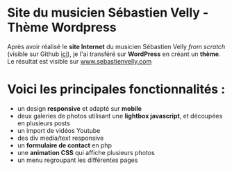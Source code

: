 # Site du musicien Sébastien Velly - Thème Wordpress

Après avoir réalisé le **site Internet** du musicien Sébastien Velly *from scratch* (visible sur Github [ici](https://github.com/Audie80/SebastienVelly)), je l'ai transféré sur **WordPress** en créant un **thème**.
Le résultat est visible sur www.sebastienvelly.com

# Voici les principales fonctionnalités :

 - un design **responsive** et adapté sur **mobile**
 - deux galeries de photos utilisant une **lightbox javascript**, et découpées en plusieurs posts
 - un import de vidéos Youtube
 - des div media/text responsive
 - un **formulaire de contact** en php
 - une **animation CSS** qui affiche plusieurs photos
 - un menu regroupant les différentes pages

<!--stackedit_data:
eyJoaXN0b3J5IjpbLTE2ODIxODUwNThdfQ==
-->